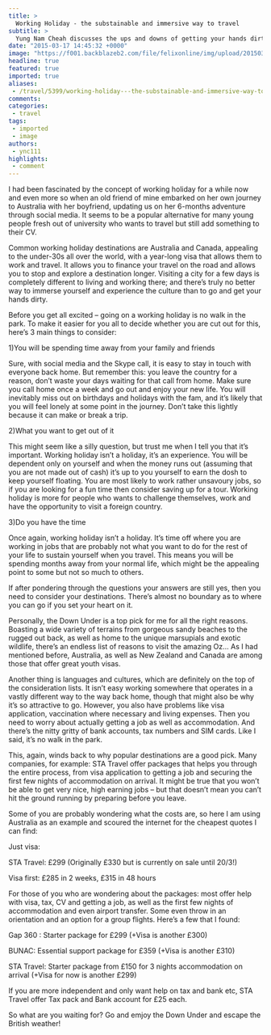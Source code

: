 ```yaml
---
title: >
  Working Holiday - the substainable and immersive way to travel
subtitle: >
  Yung Nam Cheah discusses the ups and downs of getting your hands dirty abroad.
date: "2015-03-17 14:45:32 +0000"
image: "https://f001.backblazeb2.com/file/felixonline/img/upload/201503171445-ync111-5122476706_e09e6b098f_o.jpg"
headline: true
featured: true
imported: true
aliases:
 - /travel/5399/working-holiday---the-substainable-and-immersive-way-to-travel
comments:
categories:
 - travel
tags:
 - imported
 - image
authors:
 - ync111
highlights:
 - comment
---
```


I had been fascinated by the concept of working holiday for a while now and even more so when an old friend of mine embarked on her own journey to Australia with her boyfriend, updating us on her 6-months adventure through social media. It seems to be a popular alternative for many young people fresh out of university who wants to travel but still add something to their CV.

Common working holiday destinations are Australia and Canada, appealing to the under-30s all over the world, with a year-long visa that allows them to work and travel. It allows you to finance your travel on the road and allows you to stop and explore a destination longer. Visiting a city for a few days is completely different to living and working there; and there’s truly no better way to immerse yourself and experience the culture than to go and get your hands dirty.

Before you get all excited – going on a working holiday is no walk in the park. To make it easier for you all to decide whether you are cut out for this, here’s 3 main things to consider:

1)You will be spending time away from your family and friends

Sure, with social media and the Skype call, it is easy to stay in touch with everyone back home. But remember this: you leave the country for a reason, don’t waste your days waiting for that call from home. Make sure you call home once a week and go out and enjoy your new life. You will inevitably miss out on birthdays and holidays with the fam, and it’s likely that you will feel lonely at some point in the journey. Don’t take this lightly because it can make or break a trip.

2)What you want to get out of it

This might seem like a silly question, but trust me when I tell you that it’s important. Working holiday isn’t a holiday, it’s an experience. You will be dependent only on yourself and when the money runs out (assuming that you are not made out of cash) it’s up to you yourself to earn the dosh to keep yourself floating. You are most likely to work rather unsavoury jobs, so if you are looking for a fun time then consider saving up for a tour. Working holiday is more for people who wants to challenge themselves, work and have the opportunity to visit a foreign country.

3)Do you have the time

Once again, working holiday isn’t a holiday. It’s time off where you are working in jobs that are probably not what you want to do for the rest of your life to sustain yourself when you travel. This means you will be spending months away from your normal life, which might be the appealing point to some but not so much to others.

If after pondering through the questions your answers are still yes, then you need to consider your destinations. There’s almost no boundary as to where you can go if you set your heart on it.

Personally, the Down Under is a top pick for me for all the right reasons. Boasting a wide variety of terrains from gorgeous sandy beaches to the rugged out back, as well as home to the unique marsupials and exotic wildlife, there’s an endless list of reasons to visit the amazing Oz... As I had mentioned before, Australia, as well as New Zealand and Canada are among those that offer great youth visas.

Another thing is languages and cultures, which are definitely on the top of the consideration lists. It isn’t easy working somewhere that operates in a vastly different way to the way back home, though that might also be why it’s so attractive to go. However, you also have problems like visa application, vaccination where necessary and living expenses. Then you need to worry about actually getting a job as well as accommodation. And there’s the nitty gritty of bank accounts, tax numbers and SIM cards. Like I said, it’s no walk in the park.

This, again, winds back to why popular destinations are a good pick. Many companies, for example: STA Travel offer packages that helps you through the entire process, from visa application to getting a job and securing the first few nights of accommodation on arrival. It might be true that you won’t be able to get very nice, high earning jobs – but that doesn’t mean you can’t hit the ground running by preparing before you leave.

Some of you are probably wondering what the costs are, so here I am using Australia as an example and scoured the internet for the cheapest quotes I can find:

Just visa:

STA Travel: £299 (Originally £330 but is currently on sale until 20/3!)

Visa first: £285 in 2 weeks, £315 in 48 hours

For those of you who are wondering about the packages: most offer help with visa, tax, CV and getting a job, as well as the first few nights of accommodation and even airport transfer. Some even throw in an orientation and an option for a group flights. Here’s a few that I found:

Gap 360 : Starter package for £299 (+Visa is another £300)

BUNAC: Essential support package for £359 (+Visa is another £310)

STA Travel: Starter package from £150 for 3 nights accommodation on arrival (+Visa for now is another £299)

If you are more independent and only want help on tax and bank etc, STA Travel offer Tax pack and Bank account for £25 each.

So what are you waiting for? Go and emjoy the Down Under and escape the British weather!
